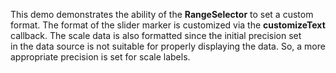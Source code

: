 This demo demonstrates the ability of&nbsp;the **RangeSelector** to&nbsp;set a&nbsp;custom format. The format of&nbsp;the slider marker is&nbsp;customized via the **customizeText** callback. The scale data is&nbsp;also formatted since the initial precision set in&nbsp;the data source is&nbsp;not suitable for properly displaying the data. So, a&nbsp;more appropriate precision is&nbsp;set for scale labels.